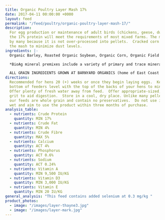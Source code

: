 ```yaml
---
title: Organic Poultry Layer Mash 17%
date: 2017-04-11 00:00:00 +0000
layout: feed
permalink: "/feed/poultry/organic-poultry-layer-mash-17/"
description:
  For egg production or maintenance of adult birds (chickens, geese, ducks),
  the 17% protein will meet the requirements of most mixed farms. The mash is preferred
  by many because it is not over-processed into pellets.  Cracked corn is used in
  the mash to minimize dust levels.
ingredients: |-
  Organic Barley, Roasted Organic Soybean, Organic Corn, Organic Field Peas, Organic Wheat, Organic Flax Meal & Bio Ag Poultry Layer Mineral Premix*.  

  *BioAg mineral premixes include a variety of primary and trace minerals and vitamins, from sources such as: limestone; kelp meal; natural trace mineral salt; DL methionine and lysine in the layer mash (amino acids); selenium yeast; probiotics; enzymes; vitamins A, D, and E, plus vitamin B complex in addition to those vitamins in the premix.

  ALL GRAIN INGREDIENTS GROWN AT BARNYARD ORGANICS (home of East Coast Organic Grainery) except corn (source:  Le Moulins des Cèdres, QC) and flax (source:  Homestead Organics and/or BioAg’s Canadian-sourced flax)
directions:
  Recommended for hens 20 (+) weeks or once they begin laying eggs.  Keep
  bottom of feeders level with the top of the backs of your hens to minimize wastage.
  Offer plenty of fresh water away from feed.  Offer appropriate-sized, free-choice
  grit to aid digestion.  Store in a cool, dry place. Unlike many pelletized feeds,
  our feeds are whole grain and contain no preservatives.  Do not use if mouldy or
  wet and aim to use the product within three months of purchase.
analysis_table:
  - nutrients: Crude Protein
    quantity: MIN 17%
  - nutrients: Crude Fat
    quantity: MIN 4%
  - nutrients: Crude Fibre
    quantity: MAX 5%
  - nutrients: Calcium
    quantity: ACT 4%
  - nutrients: Phosphorus
    quantity: ACT 0.6%
  - nutrients: Sodium
    quantity: ACT 0.24%
  - nutrients: Vitamin A
    quantity: MIN 9,500 IU/KG
  - nutrients: Vitamin D3
    quantity: MIN 3,000 IU/KG
  - nutrients: Vitamin E
    quantity: MIN 20 IU/KG
general_analysis: "This feed contains added selenium at 0.3 mg/kg "
product_photos:
  - image: "/images/layer-thayne3.jpg"
  - image: "/images/layer-mark.jpg"
---
```

